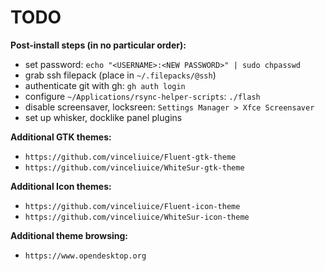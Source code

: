 TODO
====

__Post-install steps (in no particular order):__

- set password: `echo "<USERNAME>:<NEW PASSWORD>" | sudo chpasswd`
- grab ssh filepack (place in `~/.filepacks/@ssh`)
- authenticate git with gh: `gh auth login`
- configure `~/Applications/rsync-helper-scripts`: `./flash`
- disable screensaver, locksreen: `Settings Manager > Xfce Screensaver`
- set up whisker, docklike panel plugins

__Additional GTK themes:__

- `https://github.com/vinceliuice/Fluent-gtk-theme`
- `https://github.com/vinceliuice/WhiteSur-gtk-theme`

__Additional Icon themes:__

- `https://github.com/vinceliuice/Fluent-icon-theme`
- `https://github.com/vinceliuice/WhiteSur-icon-theme`

__Additional theme browsing:__

- `https://www.opendesktop.org`
